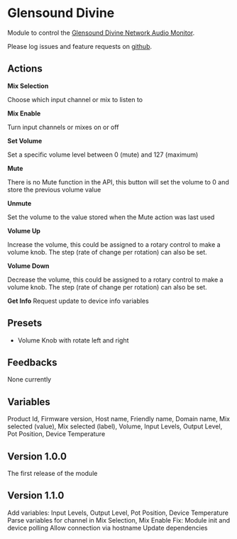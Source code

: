# Glensound Divine

Module to control the [Glensound Divine Network Audio Monitor](https://www.glensound.co.uk/product-details/divine-617/).

Please log issues and feature requests on [github](https://github.com/bitfocus/companion-module-glensound-divine/issues).

## Actions

**Mix Selection**

Choose which input channel or mix to listen to

**Mix Enable**

Turn input channels or mixes on or off

**Set Volume**

Set a specific volume level between 0 (mute) and 127 (maximum)

**Mute**

There is no Mute function in the API, this button will set the volume to 0 and store the previous volume value

**Unmute**

Set the volume to the value stored when the Mute action was last used

**Volume Up**

Increase the volume, this could be assigned to a rotary control to make a volume knob. The step (rate of change per rotation) can also be set.

**Volume Down**

Decrease the volume, this could be assigned to a rotary control to make a volume knob. The step (rate of change per rotation) can also be set.

**Get Info**
Request update to device info variables

## Presets

- Volume Knob with rotate left and right

## Feedbacks

None currently

## Variables

Product Id, Firmware version, Host name, Friendly name, Domain name, Mix selected (value), Mix selected (label), Volume, Input Levels, Output Level, Pot Position, Device Temperature

## Version 1.0.0

The first release of the module

## Version 1.1.0

Add variables: Input Levels, Output Level, Pot Position, Device Temperature
Parse variables for channel in Mix Selection, Mix Enable
Fix: Module init and device polling
Allow connection via hostname
Update dependencies
